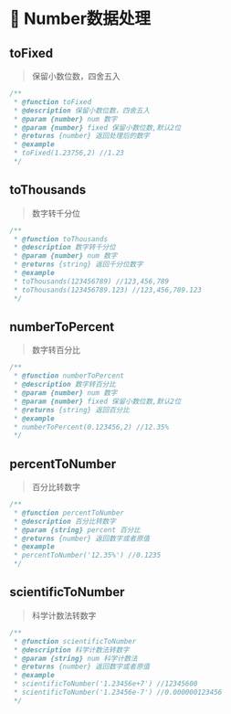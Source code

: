 # 🥕 Number数据处理

## toFixed
> 保留小数位数，四舍五入
```js
/**
 * @function toFixed
 * @description 保留小数位数，四舍五入
 * @param {number} num 数字
 * @param {number} fixed 保留小数位数,默认2位
 * @returns {number} 返回处理后的数字
 * @example
 * toFixed(1.23756,2) //1.23
 */
```

## toThousands
> 数字转千分位
```js
/**
 * @function toThousands
 * @description 数字转千分位
 * @param {number} num 数字
 * @returns {string} 返回千分位数字
 * @example
 * toThousands(123456789) //123,456,789
 * toThousands(123456789.123) //123,456,789.123
 */
```

## numberToPercent
> 数字转百分比
```js
/**
 * @function numberToPercent
 * @description 数字转百分比
 * @param {number} num 数字
 * @param {number} fixed 保留小数位数,默认2位
 * @returns {string} 返回百分比
 * @example
 * numberToPercent(0.123456,2) //12.35%
 */
```

## percentToNumber
> 百分比转数字
```js
/**
 * @function percentToNumber
 * @description 百分比转数字
 * @param {string} percent 百分比
 * @returns {number} 返回数字或者原值
 * @example
 * percentToNumber('12.35%') //0.1235
 */
```

## scientificToNumber
> 科学计数法转数字
```js
/**
 * @function scientificToNumber
 * @description 科学计数法转数字
 * @param {string} num 科学计数法
 * @returns {number} 返回数字或者原值
 * @example
 * scientificToNumber('1.23456e+7') //12345600
 * scientificToNumber('1.23456e-7') //0.000000123456
 */
```